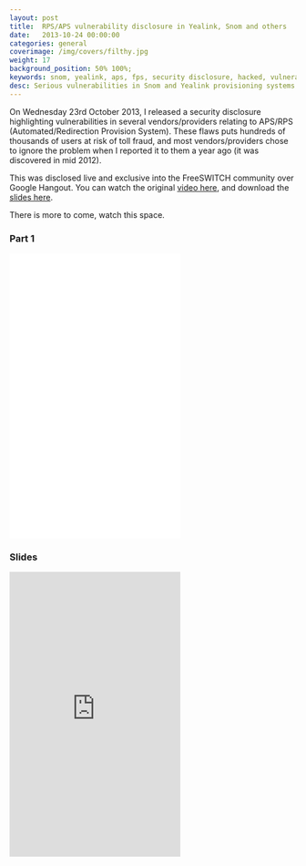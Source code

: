 ```yaml
---
layout: post
title:  RPS/APS vulnerability disclosure in Yealink, Snom and others
date:   2013-10-24 00:00:00
categories: general
coverimage: /img/covers/filthy.jpg
weight: 17
background_position: 50% 100%;
keywords: snom, yealink, aps, fps, security disclosure, hacked, vulnerabilities, vuln, vulns, provisioning, handsets
desc: Serious vulnerabilities in Snom and Yealink provisioning systems
---
```


On Wednesday 23rd October 2013, I released a security disclosure highlighting vulnerabilities in several vendors/providers relating to APS/RPS (Automated/Redirection Provision System). These flaws puts hundreds of thousands of users at risk of toll fraud, and most vendors/providers chose to ignore the problem when I reported it to them a year ago (it was discovered in mid 2012).

This was disclosed live and exclusive into the FreeSWITCH community over Google Hangout. You can watch the original <a href="http://www.youtube.com/watch?v=2yN_-g-0PAk">video here</a>, and download the <a href="https://www.dropbox.com/s/hp5fj7e7o1mdnyt/Auto%20provisioning%20sucks.pptx">slides here</a>.

There is more to come, watch this space.

### Part 1
<iframe src="//www.youtube.com/embed/2yN_-g-0PAk" frameborder="0" allowfullscreen height="500"></iframe>

### Slides
<iframe src="http://www.slideshare.net/slideshow/embed_code/27940031" frameborder="0" marginwidth="0" marginheight="0" scrolling="no" height="500"></iframe>